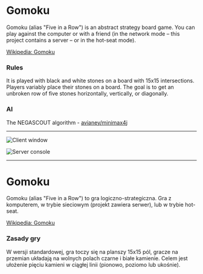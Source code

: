 # Gomoku
Gomoku (alias "Five in a Row") is an abstract strategy board game. You can play against the computer or with a friend (in the network mode – this project contains a server –  or in the hot-seat mode). 

[Wikipedia: Gomoku](https://en.wikipedia.org/wiki/Gomoku)

### Rules
It is played with black and white stones on a board with 15x15 intersections. 
Players variably place their stones on a board. The goal is to get an unbroken row of five stones horizontally, vertically, or diagonally.

### AI
The NEGASCOUT algorithm - [avianey/minimax4j](https://github.com/avianey/minimax4j) 


----------

![Client window](http://kaw.net.pl/gomoku_img/klient1.jpg)

![Server console](http://kaw.net.pl/gomoku_img/serwer1.jpg)

----------

# Gomoku
Gomoku (alias "Five in a Row") to gra logiczno-strategiczna. Gra z komputerem, w trybie sieciowym (projekt zawiera serwer), lub w trybie hot-seat.

[Wikipedia: Gomoku](https://pl.wikipedia.org/wiki/Gomoku)

### Zasady gry
W wersji standardowej, gra toczy się na planszy 15x15 pól, gracze na przemian układają na wolnych polach czarne i białe kamienie.
Celem jest ułożenie pięciu kamieni w ciągłej linii (pionowo, poziomo lub ukośnie).


